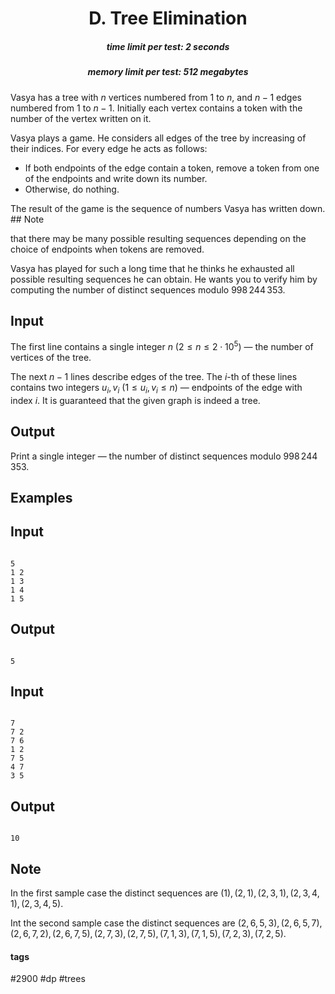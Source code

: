 <h1 style='text-align: center;'> D. Tree Elimination</h1>

<h5 style='text-align: center;'>time limit per test: 2 seconds</h5>
<h5 style='text-align: center;'>memory limit per test: 512 megabytes</h5>

Vasya has a tree with $n$ vertices numbered from $1$ to $n$, and $n - 1$ edges numbered from $1$ to $n - 1$. Initially each vertex contains a token with the number of the vertex written on it.

Vasya plays a game. He considers all edges of the tree by increasing of their indices. For every edge he acts as follows:

* If both endpoints of the edge contain a token, remove a token from one of the endpoints and write down its number.
* Otherwise, do nothing.

The result of the game is the sequence of numbers Vasya has written down. ## Note

 that there may be many possible resulting sequences depending on the choice of endpoints when tokens are removed.

Vasya has played for such a long time that he thinks he exhausted all possible resulting sequences he can obtain. He wants you to verify him by computing the number of distinct sequences modulo $998\,244\,353$.

## Input

The first line contains a single integer $n$ ($2 \leq n \leq 2 \cdot 10^5$) — the number of vertices of the tree.

The next $n - 1$ lines describe edges of the tree. The $i$-th of these lines contains two integers $u_i, v_i$ ($1 \leq u_i, v_i \leq n$) — endpoints of the edge with index $i$. It is guaranteed that the given graph is indeed a tree.

## Output

Print a single integer — the number of distinct sequences modulo $998\,244\,353$.

## Examples

## Input


```

5
1 2
1 3
1 4
1 5

```
## Output


```

5

```
## Input


```

7
7 2
7 6
1 2
7 5
4 7
3 5

```
## Output


```

10

```
## Note

In the first sample case the distinct sequences are $(1), (2, 1), (2, 3, 1), (2, 3, 4, 1), (2, 3, 4, 5)$.

Int the second sample case the distinct sequences are $(2, 6, 5, 3), (2, 6, 5, 7), (2, 6, 7, 2), (2, 6, 7, 5), (2, 7, 3), (2, 7, 5), (7, 1, 3), (7, 1, 5), (7, 2, 3), (7, 2, 5)$.



#### tags 

#2900 #dp #trees 